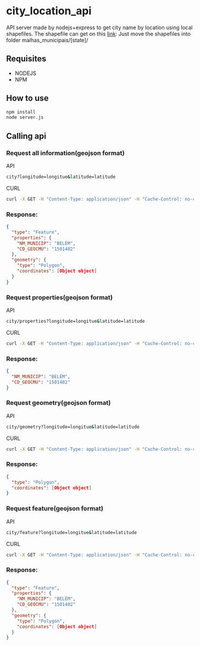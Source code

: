 # city_location_api
API server made by nodejs+express to get city name by location using local shapefiles.
The shapefile can get on this [link](ftp://geoftp.ibge.gov.br/organizacao_do_territorio/malhas_territoriais/malhas_municipais/municipio_2015/): 
Just move the shapefiles into folder malhas_municipais/[state]/

## Requisites
* NODEJS
* NPM

## How to use
```cmd
npm install
node server.js
```

## Calling api

### Request all information(geojson format)
API
```cmd
city?longitude=longitue&latitude=latitude
```
CURL
```cmd
curl -X GET -H "Content-Type: application/json" -H "Cache-Control: no-cache" -H "Postman-Token: 99bc454e-b65f-96a3-b466-3428548679b6" "http://localhost:8089/api/city?longitude=-48.476174&latitude=-1.379504"
```
### Response:
```json
{
  "type": "Feature",
  "properties": {
    "NM_MUNICIP": "BELÉM",
    "CD_GEOCMU": "1501402"
  },
  "geometry": {
    "type": "Polygon",
    "coordinates": [Object object]
  }
}
```

### Request properties(geojson format)
API
```cmd
city/properties?longitude=longitue&latitude=latitude
```
CURL
```cmd
curl -X GET -H "Content-Type: application/json" -H "Cache-Control: no-cache" -H "Postman-Token: 9ffef53c-33fa-c326-bb88-5d338394de27" "http://localhost:8089/api/city/properties?longitude=-48.476174&latitude=-1.379504"
```
### Response:
```json
{
  "NM_MUNICIP": "BELÉM",
  "CD_GEOCMU": "1501402"
}
```
### Request geometry(geojson format)
API
```cmd
city/geometry?longitude=longitue&latitude=latitude
```
CURL
```cmd
curl -X GET -H "Content-Type: application/json" -H "Cache-Control: no-cache" -H "Postman-Token: 9ffef53c-33fa-c326-bb88-5d338394de27" "http://localhost:8089/api/city/geometry?longitude=-48.476174&latitude=-1.379504"
```
### Response:
```json
{
  "type": "Polygon",
  "coordinates": [Object object]
}
```
### Request feature(geojson format)
API
```cmd
city/feature?longitude=longitue&latitude=latitude
```
CURL
```cmd
curl -X GET -H "Content-Type: application/json" -H "Cache-Control: no-cache" -H "Postman-Token: 9ffef53c-33fa-c326-bb88-5d338394de27" "http://localhost:8089/api/city/feature?longitude=-48.476174&latitude=-1.379504"
```
### Response:
```json
{
  "type": "Feature",
  "properties": {
    "NM_MUNICIP": "BELÉM",
    "CD_GEOCMU": "1501402"
  },
  "geometry": {
    "type": "Polygon",
    "coordinates": [Object object]
  }
}
```
